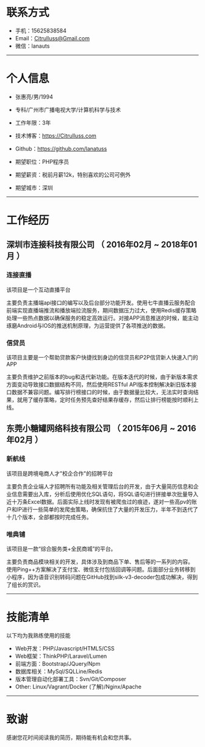 
# 联系方式

- 手机：15625838584 
- Email：Citrulluss@Gmail.com 
- 微信：lanauts

---

# 个人信息

 - 张惠亮/男/1994 
 - 专科/广州市广播电视大学/计算机科学与技术 
 - 工作年限：3年
 - 技术博客：https://Citrulluss.com
 - Github：https://github.com/lanatuss

 - 期望职位：PHP程序员
 - 期望薪资：税前月薪12k，特别喜欢的公司可例外
 - 期望城市：深圳

---

# 工作经历

## 深圳市连接科技有限公司 （ 2016年02月 ~ 2018年01月 ）
### 连接直播
该项目是一个互动直播平台

主要负责主播端api接口的编写以及后台部分功能开发。使用七牛直播云服务配合前端实现直播端推流和播放端拉流服务，期间数据压力过大，使用Redis缓存策略处理一些热点数据以确保服务的稳定高效运行。对接APP消息推送的时候，能主动琢磨Android与IOS的推送机制原理，为运营提供了各项推送的数据。


### 信贷员    
该项目主要是一个帮助贷款客户快捷找到身边的信贷员和P2P信贷新人快速入门的APP

主要负责维护之前版本的bug和迭代新功能。在版本迭代的时候，由于新版本需求方面变动导致接口数据结构不同，然后使用RESTful API版本控制解决新旧版本接口数据不兼容问题。编写排行榜接口的时候，由于数据量比较大，无法实时查询结果，就用了缓存策略，定时任务预先查好结果存缓存，然后让排行榜能按时顺利上线。


 
## 东莞小糖罐网络科技有限公司 （ 2015年06月 ~ 2016年02月 ）

### 新航线
该项目是跨境电商人才"校企合作"的招聘平台

主要负责企业端人才招聘所有功能及相关管理后台的开发，由于大量简历信息和企业信息需要出入库，分析后使用优化SQL语句，将SQL语句进行拼接单次批量导入近十万条Excel数据。后面实际上线时发现有被爬虫过的痕迹，遂对一些高pv的账户和IP进行一些简单的发爬虫策略，确保抗住了大量的开发压力，半年不到迭代了十几个版本，全部都按时完成任务。

### 唯典铺
该项目是一款“综合服务类+全民商城”的平台。

主要负责商品模块相关的开发，具体涉及到商品下单、售后等的一系列的内容。 使用Ping++方案解决了支付宝、微信支付包括回调等问题。后面部分业务转移到小程序，因为语音识别转码问题在GitHub找到silk-v3-decoder包成功解决，得到了组长的赏识。

---


# 技能清单

以下均为我熟练使用的技能

- Web开发：PHP/Javascript/HTML5/CSS
- Web框架：ThinkPHP/Laravel/Lumen
- 前端方面：Bootstrap/JQuery/Npm
- 数据库相关：MySql/SQLLine/Redis
- 版本管理自动化部署工具：Svn/Git/Composer
- Other: Linux/Vagrant/Docker (了解)/Nginx/Apache

---

# 致谢
感谢您花时间阅读我的简历，期待能有机会和您共事。
